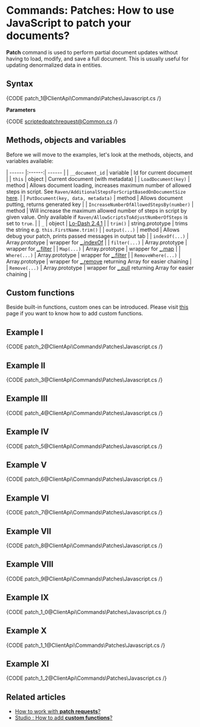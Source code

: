# Commands: Patches: How to use JavaScript to patch your documents?

**Patch** command is used to perform partial document updates without having to load, modify, and save a full document. This is usually useful for updating denormalized data in entities.

## Syntax

{CODE patch_1@ClientApi\Commands\Patches\Javascript.cs /}

**Parameters**

{CODE scriptedpatchrequest@Common.cs /}

## Methods, objects and variables

Before we will move to the examples, let's look at the methods, objects, and variables available:

| ------ |:------:| ------ |
| `__document_id` | variable | Id for current document |
| `this` | object | Current document (with metadata) |
| `LoadDocument(key)` | method | Allows document loading, increases maximum number of allowed steps in script. See `Raven/AdditionalStepsForScriptBasedOnDocumentSize` [here](../../../server/configuration/configuration-options#javascript-parser). |
| `PutDocument(key, data, metadata)` | method | Allows document putting, returns generated key |
| `IncreaseNumberOfAllowedStepsBy(number)` | method | Will increase the maximum allowed number of steps in script by given value. Only available if `Raven/AllowScriptsToAdjustNumberOfSteps` is set to `true`. |
| `_` | object | [Lo-Dash 2.4.1](https://github.com/lodash/lodash/blob/2.4.1/doc/README.md) |
| `trim()` | string.prototype | trims the string e.g. `this.FirstName.trim()` |
| `output(...)` | method | Allows debug your patch, prints passed messages in output tab |
| `indexOf(...)` | Array.prototype | wrapper for [_.indexOf](https://github.com/lodash/lodash/blob/2.4.1/doc/README.md#_indexofarray-value-fromindex0) |
| `filter(...)` | Array.prototype | wrapper for [_.filter](https://github.com/lodash/lodash/blob/2.4.1/doc/README.md#_filtercollection-callbackidentity-thisarg) |
| `Map(...)` | Array.prototype | wrapper for [_.map](https://github.com/lodash/lodash/blob/2.4.1/doc/README.md#_mapcollection-callbackidentity-thisarg) |
| `Where(...)` | Array.prototype | wrapper for [_.filter](https://github.com/lodash/lodash/blob/2.4.1/doc/README.md#_filtercollection-callbackidentity-thisarg) |
| `RemoveWhere(...)` | Array.prototype | wrapper for [_.remove](https://github.com/lodash/lodash/blob/2.4.1/doc/README.md#_removearray-callbackidentity-thisarg) returning Array for easier chaining |
| `Remove(...)` | Array.prototype | wrapper for [_.pull](https://github.com/lodash/lodash/blob/2.4.1/doc/README.md#_pullarray-value) returning Array for easier chaining |

## Custom functions

Beside built-in functions, custom ones can be introduced. Please visit [this](../../../studio/overview/settings/custom-functions) page if you want to know how to add custom functions.

## Example I

{CODE patch_2@ClientApi\Commands\Patches\Javascript.cs /}

## Example II

{CODE patch_3@ClientApi\Commands\Patches\Javascript.cs /}

## Example III

{CODE patch_4@ClientApi\Commands\Patches\Javascript.cs /}

## Example IV

{CODE patch_5@ClientApi\Commands\Patches\Javascript.cs /}

## Example V

{CODE patch_6@ClientApi\Commands\Patches\Javascript.cs /}

## Example VI

{CODE patch_7@ClientApi\Commands\Patches\Javascript.cs /}

## Example VII

{CODE patch_8@ClientApi\Commands\Patches\Javascript.cs /}

## Example VIII

{CODE patch_9@ClientApi\Commands\Patches\Javascript.cs /}

## Example IX

{CODE patch_1_0@ClientApi\Commands\Patches\Javascript.cs /}

## Example X

{CODE patch_1_1@ClientApi\Commands\Patches\Javascript.cs /}

## Example XI

{CODE patch_1_2@ClientApi\Commands\Patches\Javascript.cs /}

## Related articles

- [How to work with **patch requests**?](../../../client-api/commands/patches/how-to-work-with-patch-requests) 
- [Studio : How to add **custom functions**?](../../../studio/overview/settings/custom-functions)
